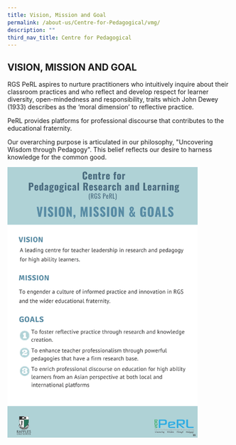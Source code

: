 ```yaml
---
title: Vision, Mission and Goal
permalink: /about-us/Centre-for-Pedagogical/vmg/
description: ""
third_nav_title: Centre for Pedagogical
---
```

## VISION, MISSION AND GOAL

RGS PeRL aspires to nurture practitioners who intuitively inquire about their classroom practices and who reflect and develop respect for learner diversity, open-mindedness and responsibility, traits which John Dewey (1933) describes as the ‘moral dimension’ to reflective practice.

PeRL provides platforms for professional discourse that contributes to the educational fraternity.

Our overarching purpose is articulated in our philosophy, "Uncovering Wisdom through Pedagogy". This belief reflects our desire to harness knowledge for the common good.

<img src="/images/PERL vmg.jpg" style="width:85%">